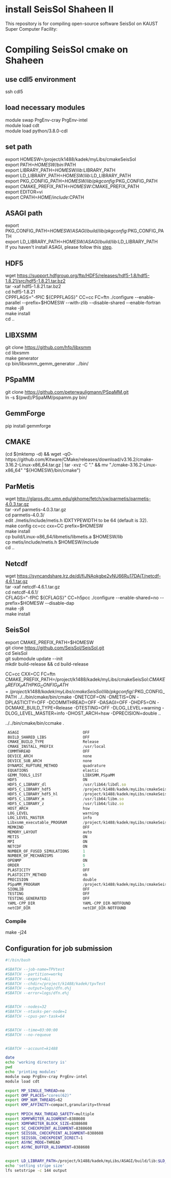 # install SeisSol Shaheen II
This repository is for compiling open-source software SeisSol on KAUST Super Computer Facility:

# Compiling SeisSol cmake on Shaheen

## use cdl5 environment
ssh cdl5<br/>

## load necessary modules
module swap PrgEnv-cray PrgEnv-intel<br/>
module load cdt<br/>
module load python/3.8.0-cdl<br/>

## set path
export HOMESW=/project/k1488/kadek/myLibs/cmakeSeisSol<br/>
export PATH=$HOMESW/bin:$PATH<br/>
export LIBRARY_PATH=$HOMESW/lib:$LIBRARY_PATH<br/>
export LD_LIBRARY_PATH=$HOMESW/lib:$LD_LIBRARY_PATH<br/>
export PKG_CONFIG_PATH=$HOMESW/lib/pkgconfig:$PKG_CONFIG_PATH<br/>
export CMAKE_PREFIX_PATH=$HOMESW:$CMAKE_PREFIX_PATH<br/>
export EDITOR=vi<br/>
export CPATH=$HOME/include:$CPATH<br/>

## ASAGI path
export PKG_CONFIG_PATH=$HOMESW/ASAGI/build/lib/pkgconfig:$PKG_CONFIG_PATH<br/>
export LD_LIBRARY_PATH=$HOMESW/ASAGI/build/lib:$LD_LIBRARY_PATH<br/>
If you haven't install ASAGI, please follow this [step](https://github.com/palgunadi1993/installSeisSolLocalKAUST-workstation/blob/main/installASAGI.md).</br>

## HDF5
wget https://support.hdfgroup.org/ftp/HDF5/releases/hdf5-1.8/hdf5-1.8.21/src/hdf5-1.8.21.tar.bz2<br/>
tar -xaf hdf5-1.8.21.tar.bz2<br/>
cd hdf5-1.8.21<br/>
CPPFLAGS="-fPIC ${CPPFLAGS}" CC=cc FC=ftn ./configure --enable-parallel --prefix=$HOMESW --with-zlib --disable-shared --enable-fortran<br/>
make -j8<br/>
make install<br/>
cd ..<br/>

## LIBXSMM
git clone https://github.com/hfp/libxsmm<br/>
cd libxsmm<br/>
make generator<br/>
cp bin/libxsmm_gemm_generator ../bin/<br/>

## PSpaMM
git clone https://github.com/peterwauligmann/PSpaMM.git<br/>
ln -s $(pwd)/PSpaMM/pspamm.py bin/<br/>

## GemmForge
pip install gemmforge<br/>

## CMAKE
(cd $(mktemp -d) && wget -qO- https://github.com/Kitware/CMake/releases/download/v3.16.2/cmake-3.16.2-Linux-x86_64.tar.gz | tar -xvz -C "." && mv "./cmake-3.16.2-Linux-x86_64" "${HOMESW}/bin/cmake")<br/>

## ParMetis
wget http://glaros.dtc.umn.edu/gkhome/fetch/sw/parmetis/parmetis-4.0.3.tar.gz<br/>
tar -xvf parmetis-4.0.3.tar.gz<br/>
cd parmetis-4.0.3/<br/>
edit ./metis/include/metis.h IDXTYPEWIDTH to be 64 (default is 32).<br/>
make config cc=cc cxx=CC prefix=$HOMESW<br/>
make install<br/>
cp build/Linux-x86_64/libmetis/libmetis.a $HOMESW/lib<br/>
cp metis/include/metis.h $HOMESW/include<br/>
cd ..<br/>

## Netcdf
wget https://syncandshare.lrz.de/dl/fiJNAokgbe2vNU66Ru17DAjT/netcdf-4.6.1.tar.gz<br/>
tar -xaf netcdf-4.6.1.tar.gz<br/>
cd netcdf-4.6.1/<br/>
CFLAGS="-fPIC ${CFLAGS}" CC=h5pcc ./configure --enable-shared=no --prefix=$HOMESW --disable-dap<br/>
make -j8<br/>
make install <br/>

## SeisSol
export CMAKE_PREFIX_PATH=$HOMESW<br/>
git clone https://github.com/SeisSol/SeisSol.git<br/>
cd SeisSol<br/>
git submodule update --init<br/>
mkdir build-release && cd build-release<br/>

CC=cc CXX=CC FC=ftn CMAKE_PREFIX_PATH=/project/k1488/kadek/myLibs/cmakeSeisSol:$CMAKE_PREFIX_PATH PKG_CONFIG_PATH=/project/k1488/kadek/myLibs/cmakeSeisSol/lib/pkgconfig/:$PKG_CONFIG_PATH ../../bin/cmake/bin/cmake -DNETCDF=ON -DMETIS=ON -DPLASTICITY=OFF -DCOMMTHREAD=OFF -DASAGI=OFF -DHDF5=ON -DCMAKE_BUILD_TYPE=Release -DTESTING=OFF  -DLOG_LEVEL=warning -DLOG_LEVEL_MASTER=info -DHOST_ARCH=hsw -DPRECISION=double ..<br/>

../../bin/cmake/bin/ccmake .<br/>



```javascript
 ASAGI                            OFF                                                                                                    
 BUILD_SHARED_LIBS                OFF                                                                                                    
 CMAKE_BUILD_TYPE                 Release                                                                                                
 CMAKE_INSTALL_PREFIX             /usr/local                                                                                             
 COMMTHREAD                       OFF                                                                                                    
 DEVICE_ARCH                      none                                                                                                   
 DEVICE_SUB_ARCH                  none                                                                                                   
 DYNAMIC_RUPTURE_METHOD           quadrature                                                                                             
 EQUATIONS                        elastic                                                                                                
 GEMM_TOOLS_LIST                  LIBXSMM,PSpaMM                                                                                         
 HDF5                             ON                                                                                                     
 HDF5_C_LIBRARY_dl                /usr/lib64/libdl.so                                                                                    
 HDF5_C_LIBRARY_hdf5              /project/k1488/kadek/myLibs/cmakeSeisSol/lib/libhdf5.a                                                 
 HDF5_C_LIBRARY_hdf5_hl           /project/k1488/kadek/myLibs/cmakeSeisSol/lib/libhdf5_hl.a                                              
 HDF5_C_LIBRARY_m                 /usr/lib64/libm.so                                                                                     
 HDF5_C_LIBRARY_z                 /usr/lib64/libz.so                                                                                     
 HOST_ARCH                        hsw                                                                                                    
 LOG_LEVEL                        warning                                                                                                
 LOG_LEVEL_MASTER                 info                                                                                                   
 Libxsmm_executable_PROGRAM       /project/k1488/kadek/myLibs/cmakeSeisSol/bin/libxsmm_gemm_generator                                    
 MEMKIND                          OFF                                                                                                    
 MEMORY_LAYOUT                    auto                                                                                                   
 METIS                            ON                                                                                                     
 MPI                              ON                                                                                                     
 NETCDF                           ON                                                                                                     
 NUMBER_OF_FUSED_SIMULATIONS      1                                                                                                      
 NUMBER_OF_MECHANISMS             0                                                                                                      
 OPENMP                           ON                                                                                                     
 ORDER                            5                                                                                                      
 PLASTICITY                       OFF                                                                                                    
 PLASTICITY_METHOD                nb                                                                                                     
 PRECISION                        double                                                                                                 
 PSpaMM_PROGRAM                   /project/k1488/kadek/myLibs/cmakeSeisSol/bin/pspamm.py                                                 
 SIONLIB                          OFF                                                                                                    
 TESTING                          OFF                                                                                                    
 TESTING_GENERATED                OFF                                                                                                    
 YAML-CPP_DIR                     YAML-CPP_DIR-NOTFOUND                                                                                  
 netCDF_DIR                       netCDF_DIR-NOTFOUND                                                                                    
```

### Compile
make -j24


## Configuration for job submission

```bash
#!/bin/bash

#SBATCH --job-name=TPVtest
#SBATCH --partition=workq
#SBATCH --export=ALL
#SBATCH --chdir=/project/k1488/kadek/tpvTest
#SBATCH --output=logs/dfn.o%j
#SBATCH --error=logs/dfn.e%j


#SBATCH --nodes=32
#SBATCH --ntasks-per-node=1
#SBATCH --cpus-per-task=64


#SBATCH --time=03:00:00
#SBATCH --no-requeue


#SBATCH --account=k1488

date
echo 'working directory is'
pwd
echo 'printing modules'
module swap PrgEnv-cray PrgEnv-intel
module load cdt

export MP_SINGLE_THREAD=no
export OMP_PLACES="cores(62)"
export OMP_NUM_THREADS=62
export KMP_AFFINITY=compact,granularity=thread

export MPICH_MAX_THREAD_SAFETY=multiple
export XDMFWRITER_ALIGNMENT=8388608
export XDMFWRITER_BLOCK_SIZE=8388608
export SC_CHECKPOINT_ALIGNMENT=8388608
export SEISSOL_CHECKPOINT_ALIGNMENT=8388608
export SEISSOL_CHECKPOINT_DIRECT=1
export ASYNC_MODE=THREAD
export ASYNC_BUFFER_ALIGNMENT=8388608


export LD_LIBRARY_PATH=/project/k1488/kadek/myLibs/ASAGI/build/lib:$LD_LIBRARY_PATH
echo 'setting stripe size'
lfs setstripe -c 144 output
```

